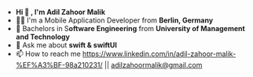 - **Hi 👋 , I'm Adil Zahoor Malik**
- 🧑‍💻 I'm a Mobile Application Developer from **Berlin, Germany**
- 🏫 Bachelors in S**oftware Engineering** from **University of Management and Technology**
- 💬 Ask me about **swift & swiftUI**
- 📫 How to reach me https://www.linkedin.com/in/adil-zahoor-malik-%EF%A3%BF-98a210231/ || adilzahoormalik@gmail.com



<!---
ADILZAHOORMALIK1/ADILZAHOORMALIK1 is a ✨ special ✨ repository because its `README.md` (this file) appears on your GitHub profile.
You can click the Preview link to take a look at your changes.
--->
